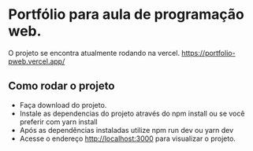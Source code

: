 # Portfólio para aula de programação web.

O projeto se encontra atualmente rodando na vercel. https://portfolio-pweb.vercel.app/

## Como rodar o projeto

- Faça download do projeto.
- Instale as dependencias do projeto através do npm install ou se você preferir com yarn install
- Após as dependências instaladas utilize npm run dev ou yarn dev 
- Acesse o endereço [http://localhost:3000](http://localhost:3000) para visualizar o projeto.
